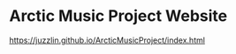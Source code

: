 # Arctic Music Project Website

<a href="https://juzzlin.github.io/ArcticMusicProject/index.html">https://juzzlin.github.io/ArcticMusicProject/index.html</a>

